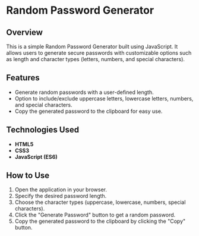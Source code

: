 # Random Password Generator

## Overview
This is a simple Random Password Generator built using JavaScript. It allows users to generate secure passwords with customizable options such as length and character types (letters, numbers, and special characters).

## Features
- Generate random passwords with a user-defined length.
- Option to include/exclude uppercase letters, lowercase letters, numbers, and special characters.
- Copy the generated password to the clipboard for easy use.
  
## Technologies Used
- **HTML5**
- **CSS3**
- **JavaScript (ES6)**

## How to Use
1. Open the application in your browser.
2. Specify the desired password length.
3. Choose the character types (uppercase, lowercase, numbers, special characters).
4. Click the "Generate Password" button to get a random password.
5. Copy the generated password to the clipboard by clicking the "Copy" button.


